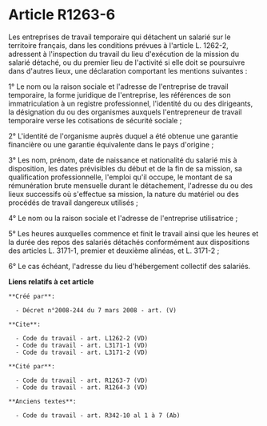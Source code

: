 # Article R1263-6

Les entreprises de travail temporaire qui détachent un salarié sur le territoire français, dans les conditions prévues à
l'article L. 1262-2, adressent à l'inspection du travail du lieu d'exécution de la mission du salarié détaché, ou du premier
lieu de l'activité si elle doit se poursuivre dans d'autres lieux, une déclaration comportant les mentions suivantes : 

1° Le nom ou la raison sociale et l'adresse de l'entreprise de travail temporaire, la forme juridique de l'entreprise, les
références de son immatriculation à un registre professionnel, l'identité du ou des dirigeants, la désignation du ou des
organismes auxquels l'entrepreneur de travail temporaire verse les cotisations de sécurité sociale ; 

2° L'identité de l'organisme auprès duquel a été obtenue une garantie financière ou une garantie équivalente dans le pays
d'origine ; 

3° Les nom, prénom, date de naissance et nationalité du salarié mis à disposition, les dates prévisibles du début et de la
fin de sa mission, sa qualification professionnelle, l'emploi qu'il occupe, le montant de sa rémunération brute mensuelle
durant le détachement, l'adresse du ou des lieux successifs où s'effectue sa mission, la nature du matériel ou des procédés
de travail dangereux utilisés ; 

4° Le nom ou la raison sociale et l'adresse de l'entreprise utilisatrice ; 

5° Les heures auxquelles commence et finit le travail ainsi que les heures et la durée des repos des salariés détachés
conformément aux dispositions des articles L. 3171-1, premier et deuxième alinéas, et L. 3171-2 ; 

6° Le cas échéant, l'adresse du lieu d'hébergement collectif des salariés.

**Liens relatifs à cet article**

	**Créé par**:

	  - Décret n°2008-244 du 7 mars 2008 - art. (V)

	**Cite**:

	  - Code du travail - art. L1262-2 (VD)
	  - Code du travail - art. L3171-1 (VD)
	  - Code du travail - art. L3171-2 (VD)

	**Cité par**:

	  - Code du travail - art. R1263-7 (VD)
	  - Code du travail - art. R1264-3 (VD)

	**Anciens textes**:

	  - Code du travail - art. R342-10 al 1 à 7 (Ab)
